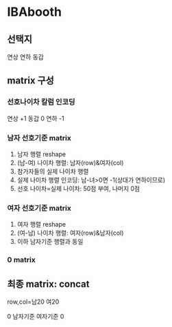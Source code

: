 # IBAbooth

## 선택지
연상 연하 동갑

## matrix 구성
### 선호나이차 칼럼 인코딩
연상 +1
동갑 0
연하 -1

### 남자 선호기준 matrix
1. 남자 행렬 reshape
2. (남-여) 나이차 행렬: 남자(row)&여자(col)
3. 참가자들의 실제 나이차 행렬
4. 실제 나이차 행렬 인코딩: 남-녀>0면 -1(상대가 연하이므로)
5. 선호 나이차=실제 나이차: 50점 부여, 나머지 0점

### 여자 선호기준 matrix
1. 여자 행렬 reshape
2. (여-남) 나이차 행렬: 여자(row)&남자(col)
3. 이하 남자기준 행렬과 동일

### 0 matrix

## 최종 matrix: concat

row,col=남20 여20 

0 남자기준
여자기준 0

